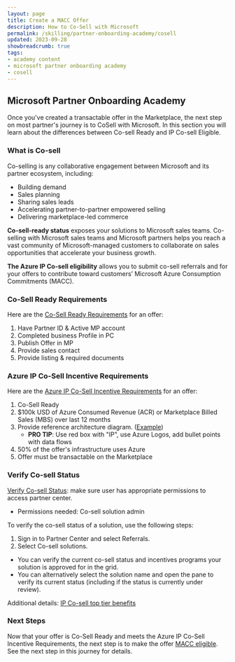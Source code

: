 ```yaml
---
layout: page
title: Create a MACC Offer
description: How to Co-Sell with Microsoft
permalink: /skilling/partner-onboarding-academy/cosell
updated: 2023-09-28
showbreadcrumb: true
tags: 
- academy content
- microsoft partner onboarding academy
- cosell
---
```


## Microsoft Partner Onboarding Academy

Once you've created a transactable offer in the Marketplace, the next step on most partner's journey is to CoSell with Microsoft. In this section you will learn about the differences between Co-sell Ready and IP Co-sell Eligible.



### What is Co-sell

Co-selling is any collaborative engagement between Microsoft and its partner ecosystem, including:
- Building demand
- Sales planning
- Sharing sales leads
- Accelerating partner-to-partner empowered selling
- Delivering marketplace-led commerce

**Co-sell-ready status** exposes your solutions to Microsoft sales teams. Co-selling with Microsoft sales teams and Microsoft partners helps you reach a vast community of Microsoft-managed customers to collaborate on sales opportunities that accelerate your business growth.

**The Azure IP Co-sell eligibility** allows you to submit co-sell referrals and for your offers to contribute toward customers’ Microsoft Azure Consumption Commitments (MACC).


### Co-Sell Ready Requirements

Here are the [Co-Sell Ready Requirements](https://learn.microsoft.com/en-us/partner-center/co-sell-requirements#requirements-for-co-sell-ready-status) for an offer:

1. Have Partner ID & Active MP account
2. Completed business Profile in PC
3. Publish Offer in MP
4. Provide sales contact
5. Provide listing & required documents


###  Azure IP Co-Sell Incentive Requirements

Here are the [Azure IP Co-Sell Incentive Requirements](https://learn.microsoft.com/en-us/partner-center/co-sell-requirements#requirements-for-azure-ip-co-sell-incentive-status) for an offer:

1. Co-Sell Ready
2. $100k USD of Azure Consumed Revenue (ACR) or Marketplace Billed Sales (MBS) over last 12 months
3. Provide reference architecture diagram. ([Example](https://learn.microsoft.com/en-us/partner-center/reference-architecture-diagram#example-reference-architecture-diagram-vertical-industry-chatbot))
   - __PRO TIP__:  Use red box with "IP", use Azure Logos, add bullet points with data flows
4. 50% of the offer's infrastructure uses Azure
5. Offer must be transactable on the Marketplace

### Verify Co-sell Status

[Verify Co-sell Status](https://learn.microsoft.com/en-us/partner-center/co-sell-status): make sure user has appropriate permissions to access partner center.
-  Permissions needed: Co-sell solution admin

To verify the co-sell status of a solution, use the following steps:
  1. Sign in to Partner Center and select Referrals.
  2. Select Co-sell solutions.
  - You can verify the current co-sell status and incentives programs your solution is approved for in the grid.
  - You can alternatively select the solution name and open the pane to verify its current status (including if the status is currently under review).

 
Additional details:
[IP Co-sell top tier benefits](https://learn.microsoft.com/en-us/partner-center/azure-ip-co-sell-top-tier-benefits)

### Next Steps

Now that your offer is Co-Sell Ready and meets the Azure IP Co-Sell Incentive Requirements, the next step is to make the offer [MACC eligible](/PartnerResources/skilling/partner-onboarding-academy/MACC).  See the next step in this journey for details.